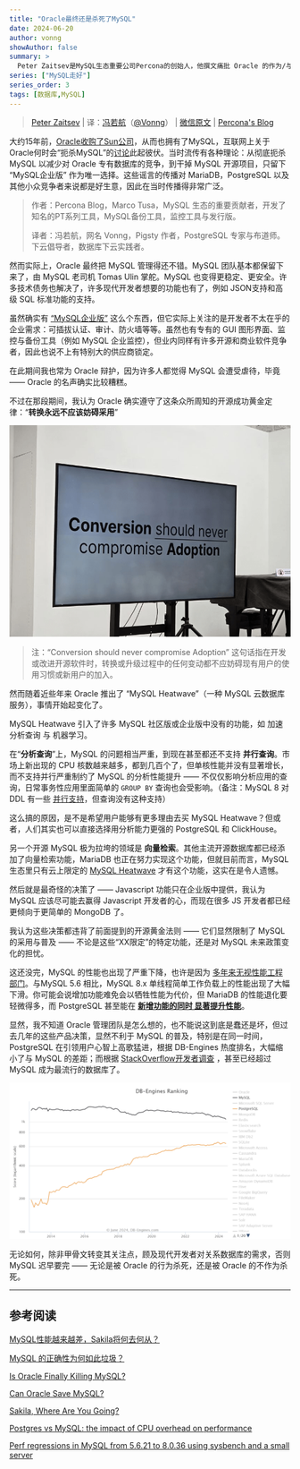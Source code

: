 ```yaml
---
title: "Oracle最终还是杀死了MySQL"
date: 2024-06-20
author: vonng
showAuthor: false
summary: >
  Peter Zaitsev是MySQL生态重要公司Percona的创始人，他撰文痛批 Oracle 的作为/与不作为杀死了 MySQL。
series: ["MySQL走好"]
series_order: 3
tags: [数据库,MySQL]
---
```


> [Peter Zaitsev](https://www.percona.com/blog/author/pz/) | 译：[冯若航](https://vonng.com)（[@Vonng](https://vonng.com/en/)） | [微信原文](https://mp.weixin.qq.com/s/1zlDPie_bVvP7eO6_uTkSw) | [Percona's Blog](https://www.percona.com/blog/is-oracle-finally-killing-mysql/)

大约15年前，[Oracle收购了Sun公司](https://www.oracle.com/corporate/pressrelease/oracle-buys-sun-042009.html)，从而也拥有了MySQL，互联网上关于Oracle何时会“扼杀MySQL”的[讨论](https://www.quora.com/Did-Oracle-buy-MySQL-in-order-to-kill-it)此起彼伏。当时流传有各种理论：从彻底扼杀 MySQL 以减少对 Oracle 专有数据库的竞争，到干掉 MySQL 开源项目，只留下 “MySQL企业版” 作为唯一选择。这些谣言的传播对 MariaDB，PostgreSQL 以及其他小众竞争者来说都是好生意，因此在当时传播得非常广泛。

> 作者：Percona Blog，Marco Tusa，MySQL 生态的重要贡献者，开发了知名的PT系列工具，MySQL备份工具，监控工具与发行版。
>
> 译者：冯若航，网名 Vonng，Pigsty 作者，PostgreSQL 专家与布道师。下云倡导者，数据库下云实践者。


然而实际上，Oracle 最终把 MySQL 管理得还不错。MySQL 团队基本都保留下来了，由 MySQL 老司机 Tomas Ulin 掌舵。MySQL 也变得更稳定、更安全。许多技术债务也解决了，许多现代开发者想要的功能也有了，例如 JSON支持和高级 SQL 标准功能的支持。

虽然确实有 [“MySQL企业版”](https://www.mysql.com/products/enterprise/) 这么个东西，但它实际上关注的是开发者不太在乎的企业需求：可插拔认证、审计、防火墙等等。虽然也有专有的 GUI 图形界面、监控与备份工具（例如 MySQL 企业监控），但业内同样有许多开源和商业软件竞争者，因此也说不上有特别大的供应商锁定。

在此期间我也常为 Oracle 辩护，因为许多人都觉得 MySQL 会遭受虐待，毕竟 —— Oracle 的名声确实比较糟糕。

不过在那段期间，我认为 Oracle 确实遵守了这条众所周知的开源成功黄金定律：“**转换永远不应该妨碍采用**”

![conversion.png](conversion.png)

> 注：“Conversion should never compromise Adoption” 这句话指在开发或改进开源软件时，转换或升级过程中的任何变动都不应妨碍现有用户的使用习惯或新用户的加入。

然而随着近些年来 Oracle 推出了 “MySQL Heatwave”（一种 MySQL 云数据库服务），事情开始起变化了。

MySQL Heatwave 引入了许多 MySQL 社区版或企业版中没有的功能，如 加速分析查询 与 机器学习。

在“**分析查询**”上，MySQL 的问题相当严重，到现在甚至都还不支持 **并行查询**。市场上新出现的 CPU 核数越来越多，都到几百个了，但单核性能并没有显著增长，而不支持并行严重制约了 MySQL 的分析性能提升 —— 不仅仅影响分析应用的查询，日常事务性应用里面简单的 `GROUP BY` 查询也会受影响。（备注：MySQL 8 对 DDL 有一些 [并行支持](https://dev.mysql.com/blog-archive/mysql80-innodb-parallel-threads-ddl/)，但查询没有这种支持）

这么搞的原因，是不是希望用户能够有更多理由去买 MySQL Heatwave？但或者，人们其实也可以直接选择用分析能力更强的 PostgreSQL 和 ClickHouse。

另一个开源 MySQL 极为拉垮的领域是 **向量检索**。其他主流开源数据库都已经添加了向量检索功能，MariaDB 也正在努力实现这个功能，但就目前而言，MySQL 生态里只有云上限定的  [MySQL Heatwave](https://blogs.oracle.com/mysql/post/introducing-vector-store-and-generative-ai-in-mysql-heatwave) 才有这个功能，这实在是令人遗憾。

然后就是最奇怪的决策了 —— Javascript 功能只在企业版中提供，我认为 MySQL 应该尽可能去赢得 Javascript 开发者的心，而现在很多 JS 开发者都已经更倾向于更简单的 MongoDB 了。

我认为这些决策都违背了前面提到的开源黄金法则 —— 它们显然限制了 MySQL 的采用与普及 —— 不论是这些“XX限定”的特定功能，还是对 MySQL 未来政策变化的担忧。

这还没完，MySQL 的性能也出现了严重下降，也许是因为 [多年来无视性能工程部门](https://smalldatum.blogspot.com/2024/04/sysbench-on-small-server-mariadb-and.html)。与MySQL 5.6 相比，MySQL 8.x 单线程简单工作负载上的性能出现了大幅下滑。你可能会说增加功能难免会以牺牲性能为代价，但 MariaDB 的性能退化要轻微得多，而 PostgreSQL 甚至能在 [**新增功能的同时 显著提升性能**](https://smalldatum.blogspot.com/2023/10/postgres-vs-mysql-impact-of-cpu.html)。

显然，我不知道 Oracle 管理团队是怎么想的，也不能说这到底是蠢还是坏，但过去几年的这些产品决策，显然不利于 MySQL 的普及，特别是在同一时间，PostgreSQL 在引领用户心智上高歌猛进，根据 DB-Engines 热度排名，大幅缩小了与 MySQL 的差距；而根据 [StackOverflow开发者调查](https://survey.stackoverflow.co/2023/#technology-most-popular-technologies) ，甚至已经超过 MySQL 成为最流行的数据库了。

![db-engine.png](db-engine.png)

无论如何，除非甲骨文转变其关注点，顾及现代开发者对关系数据库的需求，否则 MySQL 迟早要完 —— 无论是被 Oracle 的行为杀死，还是被 Oracle 的不作为杀死。



--------

## 参考阅读

[MySQL性能越来越差，Sakila将何去何从？](/db/sakila-where-are-you-going/)

[MySQL 的正确性为何如此垃圾？](/db/bad-mysql/)

[Is Oracle Finally Killing MySQL?](https://www.percona.com/blog/is-oracle-finally-killing-mysql/)

[Can Oracle Save MySQL?](https://www.percona.com/blog/can-oracle-save-mysql/)

[Sakila, Where Are You Going?](https://www.percona.com/blog/sakila-where-are-you-going/)

[Postgres vs MySQL: the impact of CPU overhead on performance](https://smalldatum.blogspot.com/2023/10/postgres-vs-mysql-impact-of-cpu.html)

[Perf regressions in MySQL from 5.6.21 to 8.0.36 using sysbench and a small server](https://smalldatum.blogspot.com/2024/02/perf-regressions-in-mysql-from-5621-to.html)

